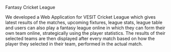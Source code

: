 Fantasy Cricket League

We developed a Web Application for VESIT Cricket League which gives latest results of the matches, upcoming fixtures, league stats, league table and users can also play a fantasy league online in which  they can form their own team online, strategically using the player statistics. The results of their selected teams are then displayed after every match based on how the player they selected in their team, performed in the actual match.
